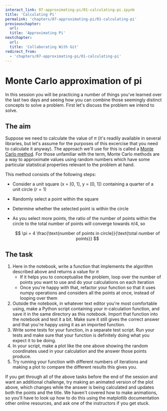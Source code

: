 ```yaml
---
interact_link: 07-approximating-pi/01-calculating-pi.ipynb
title: 'Calculating Pi'
permalink: 'chapters/07-approximating-pi/01-calculating-pi'
previouschapter:
  url: 
  title: 'Approximating Pi'
nextchapter:
  url: 
  title: 'Collaborating With Git'
redirect_from:
  - 'chapters/07-approximating-pi/01-calculating-pi'
---
```


# Monte Carlo approximation of pi

In this session you will be practicing a number of things you've learned over the last two days and seeing how you can combine those seemingly distinct concepts to solve a problem. First let's discuss the problem we intend to solve.

## The aim

Suppose we need to calculate the value of $\pi$ (it's readily available in several libraries, but let's assume for the purposes of this excercise that you need to calculate it anyway). The approach we'll use for this is called a [Monte Carlo method](https://en.wikipedia.org/wiki/Monte_Carlo_method). For those unfamiliar with the term, Monte Carlo methods are a way to approximate values using random numbers which have some particular statistical properties relevant to the problem at hand.

This method consists of the following steps:
- Consider a unit square (x = [0, 1], y = [0, 1]) containing a quarter of a unit circle ($r = 1$)
- Randomly select a point within the square
- Determine whether the selected point is within the circle
- As you select more points, the ratio of the number of points within the circle to the total number of points will converge towards $\pi / 4$, so 

    $$
    \pi = 4 \frac{\text{number of points in circle}}{\text{total number of points}}
    $$


## The task

1. Here in the notebook, write a function that implements the algorithm described above and returns a value for $\pi$
    - If it helps you to conceptualise the problem, loop over the number of points you want to use and do your calculations on each iteration
    - Once you're happy with that, refactor your function so that it uses numpy operations and considers all the points at once, instead of looping over them
1. Outside the notebook, in whatever text editor you're most comfortable using, make a Python script containing your $\pi$-calculation function, and save it in the same directory as this notebook. Import that function into the notebook and test it a bit. Make sure it still gives the correct answer and that you're happy using it as an imported function.
1. Write some tests for your function, in a separate test script. Run your tests and make sure that your function is definitely doing what you expect it to be doing.
1. In your script, make a plot like the one above showing the random coordinates used in your calculation and the answer those points produce.
1. Try running your function with different numbers of iterations and making a plot to compare the different results this gives you.

If you get through all of the above tasks before the end of the session and want an additional challenge, try making an animated version of the plot above, which changes while the answer is being calculated and updates both the points and the title. We haven't covered how to make animations, so you'll have to look up how to do this using the matplotlib documentation other online resources, and ask one of the instructors if you get stuck.
